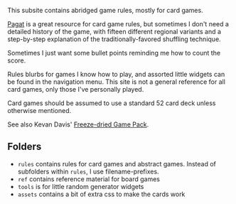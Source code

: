 This subsite contains abridged game rules, mostly for card games. 

[Pagat](https://www.pagat.com/) is a great resource for card game rules, 
but sometimes I don't need a detailed history of the game, 
with fifteen different regional variants and a step-by-step explanation of the traditionally-favored shuffling technique.

Sometimes I just want some bullet points reminding me how to count the score.

Rules blurbs for games I know how to play, and assorted little widgets can be found in the navigation menu.
This site is not a general reference for all card games, only those I've personally played.

Card games should be assumed to use a standard 52 card deck unless otherwise mentioned. 

See also Kevan Davis' [Freeze-dried Game Pack](https://kevan.org/fdgp/index.php).


## Folders

- `rules` contains rules for card games and abstract games. Instead of subfolders within `rules`, I use filename-prefixes.
- `ref` contains reference material for board games
- `tools` is for little random generator widgets
- `assets` contains a bit of extra css to make the cards work

